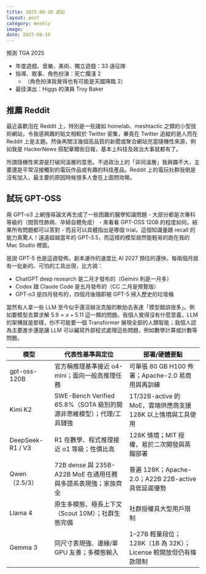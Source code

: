 ```yaml
---
title: 2025-08-10 週記
layout: post
category: Weekly
image:
date: 2025-08-10
---
```

預測 TGA 2025 
- 年度遊戲、音樂、美術、獨立遊戲：33 遠征隊  
- 指導、敘事、角色扮演：死亡擱淺 2  
	- （角色扮演我覺得也有可能是天國降臨 2）  
- 最佳演出：Higgs 的演員 Troy Baker

## 推薦 Reddit

最近喜歡泡在 Reddit 上，特別是一些諸如 homelab、meshtactic 之類的小型技術網站，令我感興趣的貼文相較於 Twitter 密集，畢竟在 Twitter 追縱的是人而在 Reddit 上是主題。然後再關注幾個高品質的新聞或聚合網站充當隨機性來源，例如我是 HackerNews 搭配華爾街日報，基本上科技及政治大事就都有了。

所謂隨機性來源是打破同溫層的意思。不過政治上的「非同溫層」我興趣不大，主要還是平常沒接觸到的電玩作品或有趣的科技產品。Reddit 上的電玩社群我倒是沒有加入，最主要的原因時候很多人會在上面問攻略。

## 試玩 GPT-OSS

用 GPT-o3 上網搜尋論文再生成了一些困難的醫學知識問題 - 大部分都是次專科等級的（間質性肺病、孕婦自體免疫） - 來看看 GPT-OSS 120B 的程度如何。結果所有問題都可以答對 - 而且可以具體指出是哪個 trial。這個知識量跟 recall 的能力真驚人！遠遠超越當年的 GPT-3.5，而這樣的模型居然能輕易的跑在我的 Mac Studio 裡面。

是說 GPT-5 也是這週發佈。劇本運作的速度比 AI 2027 預估的還快，每兩個月就有一批新的、可怕的工具出現，比方說：

- ChatGPT deep research 是二月才發布的（Gemini 則是一月多）
- Codex 跟 Claude Code 是五月發布的（CC 二月是預覽版）
- GPT-o3 是四月發布的，四個月後隨即被 GPT-5 掃入歷史的垃圾桶

當然有人拿一些 LLM 至今似乎還沒辦法克服的軟肋去表達「模型錯誤很多」。例如要模型去算求解 $5.9 = x + 5.11$ 這一類的問題。我個人覺得沒有什麼意義，LLM 的架構就是那樣，你不可能要一個 Transformer 展現全部的人類智能；我個人認為主要進步還是讓 LLM 可以編寫外部程式處理這些問題，例如數學計算或計數等問題。

| 模型               | 代表性基準與定位                                          | 部署/硬體要點                                      |
| ---------------- | ------------------------------------------------- | -------------------------------------------- |
| gpt-oss-120B     | 官方稱推理基準接近 o4-mini；面向一般高推理任務                       | 可單張 80 GB H100 佈署；Apache-2.0 易商用與再訓練         |
| Kimi K2          | SWE-Bench Verified 65.8%（SOTA 級別的開源非思維模型）；代理/工具鏈強 | 1T/32B-active 的 MoE，雲端供應商支援 128K 以上情境與工具使用   |
| DeepSeek-R1 / V3 | R1 在數學、程式推理接近 o1 等級；性價比高                          | 128K 情境；MIT 授權，易於二次開發與蒸餾部署                   |
| Qwen（2.5/3）      | 72B dense 與 235B-A22B MoE 在通用任務與多語系表現強；家族齊全       | 普遍 128K；Apache-2.0；A22B 22B-active 具低延遲優勢    |
| Llama 4          | 原生多模態、極長上下文（Scout 10M）；社群生態完備                     | 社群授權具大型用戶限制                                  |
| Gemma 3          | 同尺寸表現強、邊緣/單 GPU 友善；多模態輸入                          | 1–27B 輕量段位；128K（1B 為 32K）；License 較開放但仍有條款限制 |